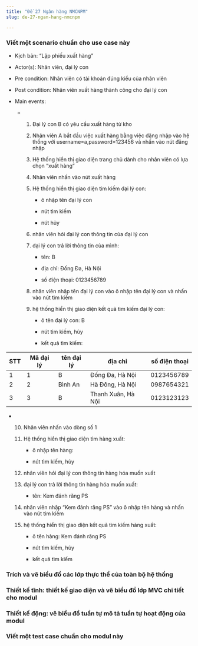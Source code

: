```yaml
---
title: "Đề 27 Ngân hàng NMCNPM"
slug: de-27-ngan-hang-nmcnpm

---
```


### Viết một scenario chuẩn cho use case này

* Kịch bản: “Lập phiếu xuất hàng”
    
* Actor(s): Nhân viên, đại lý con
    
* Pre condition: Nhân viên có tài khoản đúng kiểu của nhân viên
    
* Post condition: Nhân viên xuất hàng thành công cho đại lý con
    
* Main events:
    
    * 1. Đại lý con B có yêu cầu xuất hàng từ kho
            
        2. Nhân viên A bắt đầu việc xuất hàng bằng việc đăng nhập vào hệ thống với username=a,password=123456 và nhấn vào nút đăng nhập
            
        3. Hệ thống hiển thị giao diện trang chủ dành cho nhân viên có lựa chọn “xuất hàng”
            
        4. Nhân viên nhấn vào nút xuất hàng
            
        5. Hệ thống hiển thị giao diện tìm kiếm đại lý con:
            
            * ô nhập tên đại lý con
                
            * nút tìm kiếm
                
            * nút hủy
                
        6. nhân viên hỏi đại lý con thông tin của đại lý con
            
        7. đại lý con trả lời thông tin của mình:
            
            * tên: B
                
            * địa chỉ: Đống Đa, Hà Nội
                
            * số điện thoại: 0123456789
                
        8. nhân viên nhập tên đại lý con vào ô nhập tên đại lý con và nhấn vào nút tìm kiếm
            
        9. hệ thống hiển thị giao diện kết quả tìm kiếm đại lý con:
            
            * ô tên đại lý con: B
                
            * nút tìm kiếm, hủy
                
            * kết quả tìm kiếm:
                

| STT | Mã đại lý | tên đại lý | địa chỉ | số điện thoại |
| --- | --- | --- | --- | --- |
| 1 | 1 | B | Đống Đa, Hà Nội | 0123456789 |
| 2 | 2 | Bình An | Hà Đông, Hà Nội | 0987654321 |
| 3 | 3 | B | Thanh Xuân, Hà Nội | 0123123123 |

* 10. Nhân viên nhấn vào dòng số 1
        
    11. Hệ thống hiển thị giao diện tìm hàng xuất:
        
        * ô nhập tên hàng:
            
        * nút tìm kiếm, hủy
            
    12. nhân viên hỏi đại lý con thông tin hàng hóa muốn xuất
        
    13. đại lý con trả lời thông tin hàng hóa muốn xuất:
        
        * tên: Kem đánh răng PS
            
    14. nhân viên nhập “Kem đánh răng PS” vào ô nhập tên hàng và nhấn vào nút tìm kiếm
        
    15. hệ thống hiển thị giao diện kết quả tìm kiếm hàng xuất:
        
        * ô tên hàng: Kem đánh răng PS
            
        * nút tìm kiếm, hủy
            
        * kết quả tìm kiếm
            

### Trích và vẽ biểu đồ các lớp thực thể của toàn bộ hệ thống

### Thiết kế tĩnh: thiết kế giao diện và vẽ biểu đồ lớp MVC chi tiết cho modul

### Thiết kế động: vẽ biểu đồ tuần tự mô tả tuần tự hoạt động của modul

### Viết một test case chuẩn cho modul này